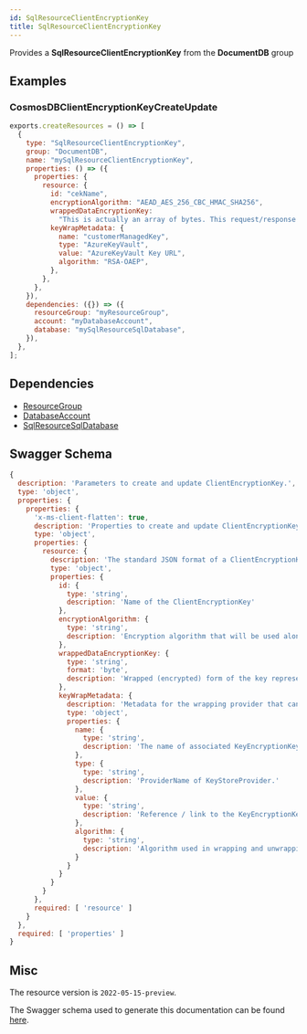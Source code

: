 ```yaml
---
id: SqlResourceClientEncryptionKey
title: SqlResourceClientEncryptionKey
---
```

Provides a **SqlResourceClientEncryptionKey** from the **DocumentDB** group
## Examples
### CosmosDBClientEncryptionKeyCreateUpdate
```js
exports.createResources = () => [
  {
    type: "SqlResourceClientEncryptionKey",
    group: "DocumentDB",
    name: "mySqlResourceClientEncryptionKey",
    properties: () => ({
      properties: {
        resource: {
          id: "cekName",
          encryptionAlgorithm: "AEAD_AES_256_CBC_HMAC_SHA256",
          wrappedDataEncryptionKey:
            "This is actually an array of bytes. This request/response is being presented as a string for readability in the example",
          keyWrapMetadata: {
            name: "customerManagedKey",
            type: "AzureKeyVault",
            value: "AzureKeyVault Key URL",
            algorithm: "RSA-OAEP",
          },
        },
      },
    }),
    dependencies: ({}) => ({
      resourceGroup: "myResourceGroup",
      account: "myDatabaseAccount",
      database: "mySqlResourceSqlDatabase",
    }),
  },
];

```
## Dependencies
- [ResourceGroup](../Resources/ResourceGroup.md)
- [DatabaseAccount](../DocumentDB/DatabaseAccount.md)
- [SqlResourceSqlDatabase](../DocumentDB/SqlResourceSqlDatabase.md)
## Swagger Schema
```js
{
  description: 'Parameters to create and update ClientEncryptionKey.',
  type: 'object',
  properties: {
    properties: {
      'x-ms-client-flatten': true,
      description: 'Properties to create and update ClientEncryptionKey.',
      type: 'object',
      properties: {
        resource: {
          description: 'The standard JSON format of a ClientEncryptionKey',
          type: 'object',
          properties: {
            id: {
              type: 'string',
              description: 'Name of the ClientEncryptionKey'
            },
            encryptionAlgorithm: {
              type: 'string',
              description: 'Encryption algorithm that will be used along with this client encryption key to encrypt/decrypt data.'
            },
            wrappedDataEncryptionKey: {
              type: 'string',
              format: 'byte',
              description: 'Wrapped (encrypted) form of the key represented as a byte array.'
            },
            keyWrapMetadata: {
              description: 'Metadata for the wrapping provider that can be used to unwrap the wrapped client encryption key.',
              type: 'object',
              properties: {
                name: {
                  type: 'string',
                  description: 'The name of associated KeyEncryptionKey (aka CustomerManagedKey).'
                },
                type: {
                  type: 'string',
                  description: 'ProviderName of KeyStoreProvider.'
                },
                value: {
                  type: 'string',
                  description: 'Reference / link to the KeyEncryptionKey.'
                },
                algorithm: {
                  type: 'string',
                  description: 'Algorithm used in wrapping and unwrapping of the data encryption key.'
                }
              }
            }
          }
        }
      },
      required: [ 'resource' ]
    }
  },
  required: [ 'properties' ]
}
```
## Misc
The resource version is `2022-05-15-preview`.

The Swagger schema used to generate this documentation can be found [here](https://github.com/Azure/azure-rest-api-specs/tree/main/specification/cosmos-db/resource-manager/Microsoft.DocumentDB/preview/2022-05-15-preview/cosmos-db.json).
